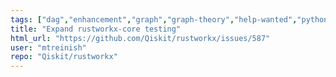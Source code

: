 ```yaml
---
tags: ["dag","enhancement","graph","graph-theory","help-wanted","python","rust"]
title: "Expand rustworkx-core testing"
html_url: "https://github.com/Qiskit/rustworkx/issues/587"
user: "mtreinish"
repo: "Qiskit/rustworkx"
---
```


